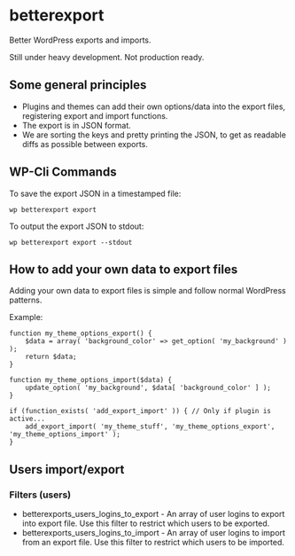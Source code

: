 # betterexport

Better WordPress exports and imports.

Still under heavy development. Not production ready.


## Some general principles

* Plugins and themes can add their own options/data into the export files, registering export and import functions.
* The export is in JSON format.
* We are sorting the keys and pretty printing the JSON, to get as readable diffs as possible between exports.


## WP-Cli Commands

To save the export JSON in a timestamped file:

	wp betterexport export

To output the export JSON to stdout:

	wp betterexport export --stdout


## How to add your own data to export files

Adding your own data to export files is simple and follow normal WordPress patterns.

Example:

	function my_theme_options_export() {
		$data = array( 'background_color' => get_option( 'my_background' ) );
		return $data;
	}
	
	function my_theme_options_import($data) {
		update_option( 'my_background', $data[ 'background_color' ] );
	}

	if (function_exists( 'add_export_import' )) { // Only if plugin is active...
		add_export_import( 'my_theme_stuff', 'my_theme_options_export', 'my_theme_options_import' );
	}


## Users import/export

### Filters (users)

* betterexports_users_logins_to_export - An array of user logins to export into export file. Use this filter to restrict which users to be exported.
* betterexports_users_logins_to_import - An array of user logins to import from an export file. Use this filter to restrict which users to be imported.
